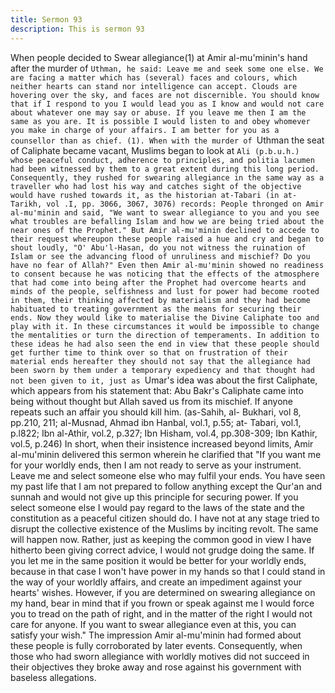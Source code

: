 ```yaml
---
title: Sermon 93
description: This is sermon 93
---
```


When people decided to Swear allegiance(1) at Amir al-mu'minin's hand after the
murder of `Uthman, he said:
Leave me and seek some one else. We are facing a matter which has (several) faces and
colours, which neither hearts can stand nor intelligence can accept. Clouds are hovering over
the sky, and faces are not discernible.
You should know that if I respond to you I would lead you as I know and would not care
about whatever one may say or abuse. If you leave me then I am the same as you are. It is
possible I would listen to and obey whomever you make in charge of your affairs. I am better
for you as a counsellor than as chief.
(1). When with the murder of `Uthman the seat of Caliphate became vacant, Muslims began
to look at `Ali (p.b.u.h.) whose peaceful conduct, adherence to principles, and politia lacumen
had been witnessed by them to a great extent during this long period. Consequently, they
rushed for swearing allegiance in the same way as a traveller who had lost his way and catches
sight of the objective would have rushed towards it, as the historian at-Tabari (in at-Tarikh,
vol .I, pp. 3066, 3067, 3076) records:
People thronged on Amir al-mu'minin and said, "We want to swear allegiance to
you and you see what troubles are befalling Islam and how we are being tried
about the near ones of the Prophet."
But Amir al-mu'minin declined to accede to their request whereupon these people raised a hue
and cry and began to shout loudly, "O' Abu'l-Hasan, do you not witness the ruination of Islam
or see the advancing flood of unruliness and mischief? Do you have no fear of Allah?" Even
then Amir al-mu'minin showed no readiness to consent because he was noticing that the
effects of the atmosphere that had come into being after the Prophet had overcome hearts and
minds of the people, selfishness and lust for power had become rooted in them, their thinking
affected by materialism and they had become habituated to treating government as the means
for securing their ends.
Now they would like to materialise the Divine Caliphate too and play with it. In these
circumstances it would be impossible to change the mentalities or turn the direction of
temperaments.
In addition to these ideas he had also seen the end in view that these people should get
further time to think over so that on frustration of their material ends hereafter they should not
say that the allegiance had been sworn by them under a temporary expediency and that
thought had not been given to it, just as `Umar's idea was about the first Caliphate, which
appears from his statement that:
Abu Bakr's Caliphate came into being without thought but Allah saved us from
its mischief. If anyone repeats such an affair you should kill him. (as-Sahih, al-
Bukhari, vol 8, pp.210, 211; al-Musnad, Ahmad ibn Hanbal, vol.1, p.55; at-
Tabari, vol.1, p.l822; Ibn al-Athir, vol.2, p.327; Ibn Hisham, vol.4, pp.308-309;
Ibn Kathir, vol.5, p.246)
In short, when their insistence increased beyond limits, Amir al-mu'minin delivered this sermon
wherein he clarified that "If you want me for your worldly ends, then I am not ready to serve
as your instrument. Leave me and select someone else who may fulfil your ends. You have
seen my past life that I am not prepared to follow anything except the Qur'an and sunnah and
would not give up this principle for securing power. If you select someone else I would pay
regard to the laws of the state and the constitution as a peaceful citizen should do.
I have not at any stage tried to disrupt the collective existence of the Muslims by inciting
revolt. The same will happen now. Rather, just as keeping the common good in view I have
hitherto been giving correct advice, I would not grudge doing the same.
If you let me in the same position it would be better for your worldly ends, because in that
case I won't have power in my hands so that I could stand in the way of your worldly affairs,
and create an impediment against your hearts' wishes. However, if you are determined on
swearing allegiance on my hand, bear in mind that if you frown or speak against me I would
force you to tread on the path of right, and in the matter of the right I would not care for
anyone.
If you want to swear allegiance even at this, you can satisfy your wish."
The impression Amir al-mu'minin had formed about these people is fully corroborated by later
events. Consequently, when those who had sworn allegiance with worldly motives did not
succeed in their objectives they broke away and rose against his government with baseless
allegations.